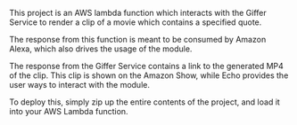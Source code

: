 This project is an AWS lambda function which interacts with the Giffer Service to render a clip of a movie which contains a specified quote.

The response from this function is meant to be consumed by Amazon Alexa, which also drives the usage of the module.

The response from the Giffer Service contains a link to the generated MP4 of the clip.  This clip is shown on the Amazon Show, while Echo provides the user ways to interact with the module.

To deploy this, simply zip up the entire contents of the project, and load it into your AWS Lambda function.